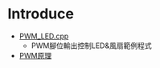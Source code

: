 Introduce
=========
- [PWM_LED.cpp](./PWM_LED.cpp)
    * PWM腳位輸出控制LED&風扇範例程式
- [PWM原理](https://zh.wikipedia.org/wiki/%E8%84%88%E8%A1%9D%E5%AF%AC%E5%BA%A6%E8%AA%BF%E8%AE%8A)
